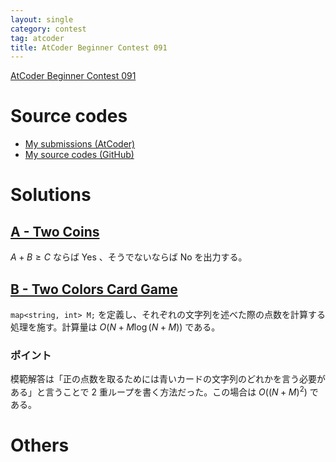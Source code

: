 ```yaml
---
layout: single
category: contest
tag: atcoder
title: AtCoder Beginner Contest 091
---
```


[AtCoder Beginner Contest 091](https://atcoder.jp/contests/abc091)

# Source codes

- [My submissions (AtCoder)](https://atcoder.jp/contests/abc091/submissions?f.User=kazunetakahashi)
- [My source codes (GitHub)](https://github.com/kazunetakahashi/atcoder/tree/master/2018/1109_ABC091)

# Solutions

## [A - Two Coins](https://atcoder.jp/contests/abc091/tasks/abc091_a)

$A + B \geq C$ ならば Yes 、そうでないならば No を出力する。

## [B - Two Colors Card Game](https://atcoder.jp/contests/abc091/tasks/abc091_b)

`map<string, int> M;` を定義し、それぞれの文字列を述べた際の点数を計算する処理を施す。計算量は $O(N + M \log(N + M))$ である。

### ポイント

模範解答は「正の点数を取るためには青いカードの文字列のどれかを言う必要がある」と言うことで 2 重ループを書く方法だった。この場合は $O((N + M)^2)$ である。

# Others
